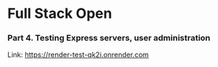 # Full Stack Open

### Part 4. Testing Express servers, user administration

Link: https://render-test-qk2i.onrender.com

